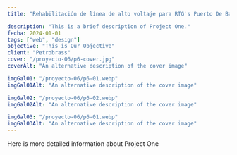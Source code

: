 ```yaml
---
title: "Rehabilitación de línea de alto voltaje para RTG's Puerto De Balboa."

description: "This is a brief description of Project One."
fecha: 2024-01-01
tags: ["web", "design"]
objective: "This is Our Objective"
client: "Petrobrass"
cover: "/proyecto-06/p6-cover.jpg"
coverAlt: "An alternative description of the cover image"

imgGal01: "/proyecto-06/p6-01.webp"
imgGal01Alt: "An alternative description of the cover image"

imgGal02: "/proyecto-06/p6-02.webp"
imgGal02Alt: "An alternative description of the cover image"

imgGal03: "/proyecto-06/p6-01.webp"
imgGal03Alt: "An alternative description of the cover image"
---
```


Here is more detailed information about Project One
